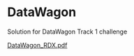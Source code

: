 # DataWagon
Solution for DataWagon Track 1 challenge

[DataWagon_RDX.pdf](https://github.com/a125x/DataWagon/files/13327381/DataWagon_RDX.pdf)
